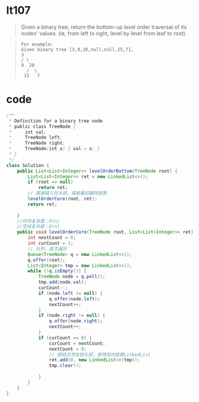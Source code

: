 # lt107
> Given a binary tree, return the bottom-up level order traversal of its nodes' values. (ie, from left to right, level by level from leaf to root).

>     For example:
>     Given binary tree [3,9,20,null,null,15,7],
>     3
>     / \
>     9  20
>       /  \
>      15   7

# code
```Java
/**
 * Definition for a binary tree node.
 * public class TreeNode {
 *     int val;
 *     TreeNode left;
 *     TreeNode right;
 *     TreeNode(int x) { val = x; }
 * }
 */
class Solution {
    public List<List<Integer>> levelOrderBottom(TreeNode root) {
		List<List<Integer>> ret = new LinkedList<>();
		if (root == null)
			return ret;
		// 直接插入在头部，或者最后翻转链表
		levelOrderCore(root, ret);
		return ret;
 
	}
	//时间复杂度：O(n)
	//空间复杂度：O(n)
	public void levelOrderCore(TreeNode root, List<List<Integer>> ret) {
		int nextCount = 0;
		int curCount = 1;
		// 队列，层次遍历
		Queue<TreeNode> q = new LinkedList<>();
		q.offer(root);
		List<Integer> tmp = new LinkedList<>();
		while (!q.isEmpty()) {
			TreeNode node = q.poll();
			tmp.add(node.val);
			curCount--;
			if (node.left != null) {
				q.offer(node.left);
				nextCount++;
			}
			if (node.right != null) {
				q.offer(node.right);
				nextCount++;
			}
			if (curCount == 0) {
				curCount = nextCount;
				nextCount = 0;
				// 把结点添加到头部，使用双向链表LinkedList
				ret.add(0, new LinkedList<>(tmp));
				tmp.clear();
 
			}
		}
    }
}
```